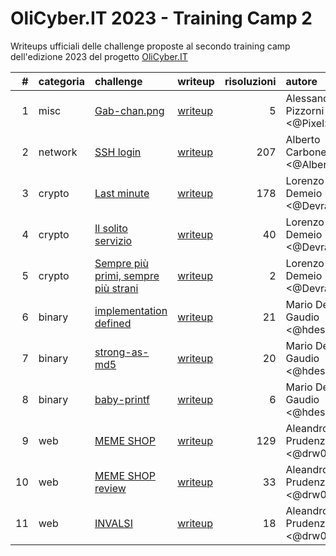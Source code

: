 # OliCyber.IT 2023 - Training Camp 2

Writeups ufficiali delle challenge proposte al secondo training camp dell'edizione 2023 del progetto [OliCyber.IT](https://olicyber.it/)

|   # | categoria | challenge                                                                                    | writeup                 | risoluzioni | autore                          |
| --: | :-------- | :------------------------------------------------------------------------------------------- | :---------------------- | ----------: | :------------------------------ |
|   1 | misc      | [Gab-chan.png](https://training.olicyber.it/challenges#challenge-375)                        | [writeup](misc1.md)     |           5 | Alessandro Pizzorni <@Pixel>    |
|   2 | network   | [SSH login](https://training.olicyber.it/challenges#challenge-376)                           | [writeup](network1.md)  |         207 | Alberto Carboneri <@Alberto247> |
|   3 | crypto    | [Last minute](https://training.olicyber.it/challenges#challenge-372)                         | [writeup](crypto1.md)   |         178 | Lorenzo Demeio <@Devrar>        |
|   4 | crypto    | [Il solito servizio](https://training.olicyber.it/challenges#challenge-374)                  | [writeup](crypto2.md)   |          40 | Lorenzo Demeio <@Devrar>        |
|   5 | crypto    | [Sempre più primi, sempre più strani](https://training.olicyber.it/challenges#challenge-373) | [writeup](crypto3.md)   |           2 | Lorenzo Demeio <@Devrar>        |
|   6 | binary    | [implementation defined](https://training.olicyber.it/challenges#challenge-379)              | [writeup](software1.md) |          21 | Mario Del Gaudio <@hdesk>       |
|   7 | binary    | [strong-as-md5](https://training.olicyber.it/challenges#challenge-377)                       | [writeup](software2.md) |          20 | Mario Del Gaudio <@hdesk>       |
|   8 | binary    | [baby-printf](https://training.olicyber.it/challenges#challenge-378)                         | [writeup](software3.md) |           6 | Mario Del Gaudio <@hdesk>       |
|   9 | web       | [MEME SHOP](https://training.olicyber.it/challenges#challenge-380)                           | [writeup](web1.md)      |         129 | Aleandro Prudenzano <@drw0if>   |
|  10 | web       | [MEME SHOP review](https://training.olicyber.it/challenges#challenge-381)                    | [writeup](web2.md)      |          33 | Aleandro Prudenzano <@drw0if>   |
|  11 | web       | [INVALSI](https://training.olicyber.it/challenges#challenge-382)                             | [writeup](web3.md)      |          18 | Aleandro Prudenzano <@drw0if>   |
